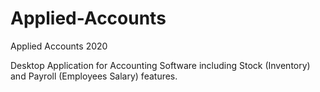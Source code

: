 # Applied-Accounts
Applied Accounts 2020

Desktop Application for Accounting Software including Stock (Inventory) and Payroll (Employees Salary) features.

